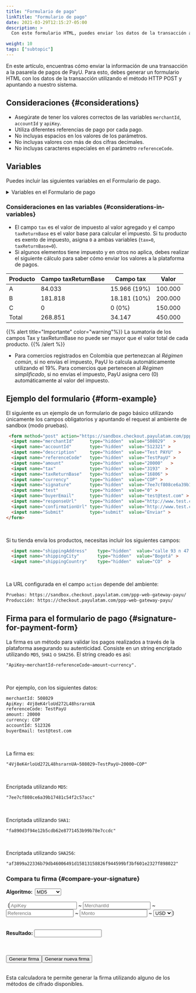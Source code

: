 ```yaml
---
title: "Formulario de pago"
linkTitle: "Formulario de pago"
date: 2021-03-29T12:15:27-05:00
description: >
  Con este formulario HTML, puedes enviar los datos de la transacción a nuestra pasarela de pago junto con la información de la compra. Envía los datos utilizando el método HTTP POST.

weight: 10
tags: ["subtopic"]
---
```

<script src="http://ajax.aspnetcdn.com/ajax/jquery.validate/1.13.0/jquery.validate.min.js"></script>
<script src="http://ajax.aspnetcdn.com/ajax/jquery.validate/1.13.0/additional-methods.min.js"></script>
<script src="/js/signature-generator/md5.js"></script>
<script src="/js/signature-generator/sha1.js"></script>
<script src="/js/signature-generator/sha256.js"></script>
<script src="/js/signature-generator/signature-generator.js"></script>

En este artículo, encuentras cómo enviar la información de una transacción a la pasarela de pagos de PayU. Para esto, debes generar un formulario HTML con los datos de la transacción utilizando el método HTTP POST y apuntando a nuestro sistema.

## Consideraciones {#considerations}
* Asegúrate de tener los valores correctos de las variables `merchantId`, `accountId` y `apiKey`.
* Utiliza diferentes referencias de pago por cada pago.
* No incluyas espacios en los valores de los parámetros.
* No incluyas valores con más de dos cifras decimales.
* No incluyas caracteres especiales en el parámetro `referenceCode`.

## Variables
Puedes incluir las siguientes variables en el Formulario de pago.

<details>
<summary>Variables en el Formulario de pago</summary>
<br>
<div class="variables"></div>

| Campo | Tipo | Tamaño | Descripción | Obligatorio |
|-|-|-|-|:-:|
| amount | Numérico | 14 | Valor total de la transacción. Puede tener dos cifras decimales. Ejemplo 10000.00 o 10000. | ✓ |
| merchantId | Numérico | 12 | Identificador de tu tienda en el sistema de PayU, puedes encontrar este número en el correo de creación de tu cuenta. | ✓ |
| referenceCode | Alfanumérico | 255 | Referencia de la venta o la orden. Debe ser única por cada transacción enviada al sistema. Usualmente, esta es una forma de identificar las peticiones enviadas a la pasarela de pagos. | ✓ |
| accountId | Numérico | 6 | Identificador de la cuenta de usuario de cada país asociado con la tienda. Esta variable se utiliza para mostrar los métodos disponibles del país. | ✓ |
| description | Alfanumérico | 255 | Descripción de la venta. | ✓ |
| tax | Numérico | 14,2 | Valor del impuesto al valor agregado de la transacción.<br>En Colombia, si no se envía el IVA. el sistema aplica automáticamente el 19%. Puede tener dos dígitos decimales, por ejemplo 19000.00.<br>Si el producto o servicio es exento de impuesto al valor agregado, asigne `0` a esta variable. | ✓ |
| signature | Alfanumérico | 255 | Firma digital creada por cada transacción. Consulta [Firma para el formulario de pago]({{< ref "payment-form.md#signature-for-payment-form" >}}) para aprender a generarla. | ✓ |
| currency | Alfanumérico | 3 | Moneda respectiva en la que se hace el pago. El proceso de conciliación se realiza en pesos colombianos a la tasa representativa del día.<br>[Ver monedas aceptadas]({{< ref "response-codes-and-variables.html#accepted-currencies" >}}). | ✓ |
| buyerEmail | Alfanumérico | 255 | Campo que contiene el correo electrónico del comprador para notificar el resultado de la transacción por medio de correo electrónico. Se recomienda validar que se haya ingresado este campo en el formulario. | ✓ |
| telephone | Alfanumérico | 50 | Teléfono de residencia del comprador. | ✓ |
| buyerFullName | Alfanumérico | 150 | Nombre completo del comprador. | ✓ |
| test | Numérico | 1 | Indica si la transacción es en modo pruebas o en producción. Asigna `1` para pruebas y `0` para producción. | — |
| lng | Alfanumérico | 3 | Idioma en el que se quiere mostrar la pasarela de pagos.<br>[Ver idiomas soportados]({{< ref "response-codes-and-variables.html#supported-languages" >}}). | — |
| shippingCity | Alfanumérico | 50 | Ciudad de entrega de la mercancía<br><sup>\*</sup> Obligatorio si tu tienda envía el producto. | ✓* |
| shippingCountry | Alfanumérico | 2 | Código ISO del país de entrega de lla mercancía.<br><sup>\*</sup> Obligatorio si tu tienda envía el producto.<br>[Ver los paises de pago]({{< ref "response-codes-and-variables.html#processing-countries" >}}). | ✓* |
| shippingAddress | Alfanumérico | 255 | Dirección de entrega de la mercancía.<br><sup>\*</sup> Obligatorio si tu tienda envía el producto. | ✓* |
| extra1 | Alfanumérico | 255 | Campo adicional para enviar información relacionada con la compra. | — |
| extra2 | Alfanumérico | 255 | Campo adicional para enviar información relacionada con la compra. | — |
| extra3 | Alfanumérico | 255 | Campo adicional para enviar información relacionada con la compra. | — |
| responseUrl | Alfanumérico | 255 | URL de la página de respuesta. | — |
| confirmationUrl | Alfanumérico | 255 | URL de la página de confirmación. | — |
| payerFullName | Alfanumérico | 50 | Nombre del pagador. Este valor será utilizado para diligenciar el formulario de la tarjeta de crédito. | — |
| payerDocument | Alfanumérico | 25 | Número de identificación del pagador. Este valor será utilizado para diligenciar el formulario de la tarjeta de crédito. | — |
| mobilePhone | Alfanumérico | 50 | Número del móvil del comprador. Este valor será utilizado para diligenciar el formulario de la tarjeta de crédito y será el número de teléfono de contacto. | — |
| billingAddress | Alfanumérico | 255 | Dirección de facturación. | — |
| officeTelephone | Alfanumérico | 50 | Teléfono diurno del comprador. | — |
| algorithmSignature | Alfanumérico | 255 | Algoritmo de encriptación de la firma digital (campo `signature`). Los tres algoritmos disponibles son: `MD5`, `SHA` y `SHA256`. | — |
| billingCity | Alfanumérico | 50 | Ciudad asociada con la dirección de facturación. | — |
| zipCode | Alfanumérico | 20 | Postal code. | — |
| billingCountry | Alfanumérico | 2 | Código ISO del país asociado con la dirección de facturación. | — |
| payerEmail | Alfanumérico | 255 | Dirección de correo electrónico del pagador. | — |
| payerPhone | Alfanumérico | 20 | Número de teléfono del pagador. | — |
| payerOfficePhone | Alfanumérico | 20 | Número de teléfono de oficina del pagador. | — |
| payerMobilePhone | Alfanumérico | 20 | Número de teléfono móvil del pagador. | — |

</details>

### Consideraciones en las variables {#considerations-in-variables}
* El campo `tax` es el valor de impuesto al valor agregado y el campo `taxReturnBase` es el valor base para calcular el impuesto. Si tu producto es exento de impuesto, asigna `0` a ambas variables (`tax=0`, `taxReturnBase=0`).
* Si algunos elementos tiene impuesto y en otros no aplica, debes realizar el siguiente cálculo para saber cómo enviar los valores a la plataforma de pagos.

| Producto | Campo taxReturnBase | Campo tax          | Valor   |
|----------|---------------------|--------------------|---------|
| A        | 84.033              | 15.966 (19%)       | 100.000 |
| B        | 181.818             | 18.181 (10%)       | 200.000 |
| C        | 0                   | 0 (0%)             | 150.000 |
| Total    | 268.851             | 34.147             | 450.000 |

{{% alert title="Importante" color="warning"%}}
La sumatoria de los campos Tax y taxReturnBase no puede ser mayor que el valor total de cada producto.
{{% /alert %}}

* Para comercios registrados en Colombia que pertenezcan al _Régimen común_, si no envías el impuesto, PayU lo calcula automáticamente utilizando el 19%. Para comercios que pertenecen al _Régimen simplificado_, si no envías el impuesto, PayU asigna cero (0) automáticamente al valor del impuesto.

## Ejemplo del formulario {#form-example}
El siguiente es un ejemplo de un formulario de pago básico utilizando únicamente los campos obligatorios y apuntando el request al ambiente de sandbox (modo pruebas).

```HTML
 <form method="post" action="https://sandbox.checkout.payulatam.com/ppp-web-gateway-payu/">
  <input name="merchantId"      type="hidden"  value="508029"   >
  <input name="accountId"       type="hidden"  value="512321" >
  <input name="description"     type="hidden"  value="Test PAYU"  >
  <input name="referenceCode"   type="hidden"  value="TestPayU" >
  <input name="amount"          type="hidden"  value="20000"   >
  <input name="tax"             type="hidden"  value="3193"  >
  <input name="taxReturnBase"   type="hidden"  value="16806" >
  <input name="currency"        type="hidden"  value="COP" >
  <input name="signature"       type="hidden"  value="7ee7cf808ce6a39b17481c54f2c57acc"  >
  <input name="test"            type="hidden"  value="0" >
  <input name="buyerEmail"      type="hidden"  value="test@test.com" >
  <input name="responseUrl"     type="hidden"  value="http://www.test.com/response" >
  <input name="confirmationUrl" type="hidden"  value="http://www.test.com/confirmation" >
  <input name="Submit"          type="submit"  value="Enviar" >
</form>
```
<br>

Si tu tienda envía los productos, necesitas incluir los siguientes campos:

```HTML
  <input name="shippingAddress"    type="hidden"  value="calle 93 n 47 - 65"   >
  <input name="shippingCity"       type="hidden"  value="Bogotá" >
  <input name="shippingCountry"    type="hidden"  value="CO"  >
```
<br>

La URL configurada en el campo `action` depende del ambiente:

```HTML
Pruebas: https://sandbox.checkout.payulatam.com/ppp-web-gateway-payu/
Producción: https://checkout.payulatam.com/ppp-web-gateway-payu/
```

## Firma para el formulario de pago {#signature-for-payment-form}
La firma es un método para validar los pagos realizados a través de la plataforma asegurando su autenticidad. Consiste en un string encriptado utilizando  `MD5`, `SHA1` o `SHA256`. El string creado es así:

```HTML
"ApiKey~merchantId~referenceCode~amount~currency".
```
<br>

Por ejemplo, con los siguientes datos:

```HTML
merchantId: 508029
ApiKey: 4Vj8eK4rloUd272L48hsrarnUA
referenceCode: TestPayU
amount: 20000
currency: COP
accountId: 512326
buyerEmail: test@test.com
```
<br>

La firma es:

```HTML
"4Vj8eK4rloUd272L48hsrarnUA~508029~TestPayU~20000~COP"
```
<br>

Encriptada utilizando `MD5`:

```HTML
"7ee7cf808ce6a39b17481c54f2c57acc"
```
<br>

Encriptada utilizando `SHA1`:

```HTML
"fa890d3f94e12b5cdb62e8771453b99b78e7ccdc"
```
<br>

Encriptada utilizando `SHA256`:

```HTML
"af3899a22336b79db46006491d15813158826f944599bf3bf601e2327f898022"
```

### Compara tu firma {#compare-your-signature}

<!-- Generador de firmas pagina de respuesta -->
<div id="blue-box">
<span class="grey-text-13">
<div id = "div_generador" >

<form method="POST" id="signature_form" >
    <table>
        <span class="blue-text-13"><b>Algoritmo: &nbsp;</b></span>
        <select id = "signature_algorithm" class="calc_selector form_control">
            <option  value="md5">MD5</option>
            <option  value="sha1">SHA1</option>
            <option  value="sha256">SHA256</option>
        </select>
        <br>
        <br>
        <span class="calc_text">&nbsp;(</span>
        <input class="form_control" type="text"  id ="signature_apikey" name = "signature_apikey" placeholder="ApiKey" maxlength="26"> ~
        <input class="form_control number" type="text"  id ="signature_merchanId" name = "signature_merchanId" placeholder="MerchantId" maxlength="7"> ~
        <input class="form_control" type="text"  id ="signature_referenceCode" name = "signature_referenceCode" placeholder="Referencia" maxlength="255"> ~
        <input class="form_control  number" type="text" id ="signature_amount" name = "signature_amount" placeholder="Monto" maxlength="14"> ~
        <select id = "signature_currency" class="calc_selector form_control" >
            <option  value="USD">USD</option>
            <option  value="COP">COP</option>
            <option  value="MXN">MXN</option>
            <option  value="ARS">ARS</option>
            <option  value="PEN">PEN</option>
            <option  value="BRL">BRL</option>
            <option  value="CLP">CLP</option>
        </select>
        <span class="calc_text">)</span>
        <br>
        <br>
        <br>
        <span class="blue-text-13"><b>Resultado:&nbsp;</b></span><input class="form_control" id ="signature_generated" name = "signature_generated" value = ""  readonly />
    </table>
    <br>
    <table width="50%"  border="0" cellspacing="2" cellpadding="2">
        <input type="button" name="signature_generate" id="signature_generate" value="Generar firma" >
        <input type="button" name="signature_generate_again" id="signature_generate_again" value="Generar nueva firma" >
    </table>
</form>
</div>
</span>
</div>
<!-- Fin del generador de firmas pagina de respuesta-->

Esta calculadora te permite generar la firma utilizando alguno de los métodos de cifrado disponibles.